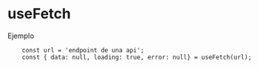 # useFetch 

Ejemplo
```
    const url = 'endpoint de una api';
    const { data: null, loading: true, error: null} = useFetch(url);
```
